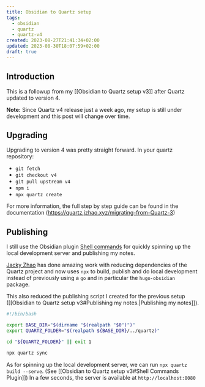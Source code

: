 ```yaml
---
title: Obsidian to Quartz setup
tags:
  - obsidian
  - quartz
  - quartz-v4
created: 2023-08-27T21:41:34+02:00
updated: 2023-08-30T18:07:59+02:00
draft: true
---
```


## Introduction
This is a followup from my [[Obsidian to Quartz setup v3]] after Quartz updated to version 4.

**Note:** Since Quartz v4 release just a week ago, my setup is still under development and this post will change over time.


## Upgrading
Upgrading to version 4 was pretty straight forward.
In your quartz repository: 
* `git fetch`
* `git checkout v4`
* `git pull upstream v4`
* `npm i`
* `npx quartz create`

For more information, the full step by step guide can be found in the documentation (https://quartz.jzhao.xyz/migrating-from-Quartz-3)


## Publishing
I still use the Obsidian plugin [Shell commands](https://obsidian.md/plugins?search=obsidian-shellcommands) for quickly spinning up the local development server and publishing my notes.

[Jacky Zhao](https://github.com/jackyzha0) has done amazing work with reducing dependencies of the Quartz project and now uses `npx` to build, publish and do local development instead of previously using a `go` and in particular the `hugo-obsidian` package.

This also reduced the publishing script I created for the previous setup ([[Obsidian to Quartz setup v3#Publishing my notes.|Publishing my notes]]).
```bash
#!/bin/bash

export BASE_DIR="$(dirname "$(realpath "$0")")"
export QUARTZ_FOLDER="$(realpath ${BASE_DIR}/../quartz)"

cd "${QUARTZ_FOLDER}" || exit 1

npx quartz sync
```
As for spinning up the local development server, we can run `npx quartz build --serve`. (See [[Obsidian to Quartz setup v3#Shell Commands Plugin]])
In a few seconds, the server is available at `http://localhost:8080`